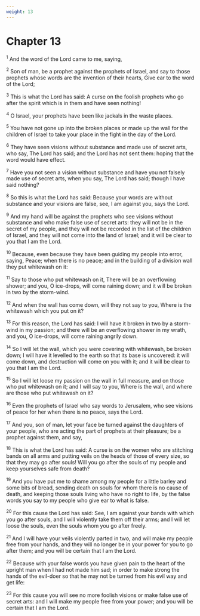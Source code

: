 ```yaml
---
weight: 13
---
```


# Chapter 13

<sup>1</sup> And the word of the Lord came to me, saying, 

<sup>2</sup> Son of man, be a prophet against the prophets of Israel, and say to those prophets whose words are the invention of their hearts, Give ear to the word of the Lord; 

<sup>3</sup> This is what the Lord has said: A curse on the foolish prophets who go after the spirit which is in them and have seen nothing! 

<sup>4</sup> O Israel, your prophets have been like jackals in the waste places. 

<sup>5</sup> You have not gone up into the broken places or made up the wall for the children of Israel to take your place in the fight in the day of the Lord. 

<sup>6</sup> They have seen visions without substance and made use of secret arts, who say, The Lord has said; and the Lord has not sent them: hoping that the word would have effect. 

<sup>7</sup> Have you not seen a vision without substance and have you not falsely made use of secret arts, when you say, The Lord has said; though I have said nothing? 

<sup>8</sup> So this is what the Lord has said: Because your words are without substance and your visions are false, see, I am against you, says the Lord. 

<sup>9</sup> And my hand will be against the prophets who see visions without substance and who make false use of secret arts: they will not be in the secret of my people, and they will not be recorded in the list of the children of Israel, and they will not come into the land of Israel; and it will be clear to you that I am the Lord. 

<sup>10</sup> Because, even because they have been guiding my people into error, saying, Peace; when there is no peace; and in the building of a division wall they put whitewash on it: 

<sup>11</sup> Say to those who put whitewash on it, There will be an overflowing shower; and you, O ice-drops, will come raining down; and it will be broken in two by the storm-wind. 

<sup>12</sup> And when the wall has come down, will they not say to you, Where is the whitewash which you put on it? 

<sup>13</sup> For this reason, the Lord has said: I will have it broken in two by a storm-wind in my passion; and there will be an overflowing shower in my wrath, and you, O ice-drops, will come raining angrily down. 

<sup>14</sup> So I will let the wall, which you were covering with whitewash, be broken down; I will have it levelled to the earth so that its base is uncovered: it will come down, and destruction will come on you with it; and it will be clear to you that I am the Lord. 

<sup>15</sup> So I will let loose my passion on the wall in full measure, and on those who put whitewash on it; and I will say to you, Where is the wall, and where are those who put whitewash on it? 

<sup>16</sup> Even the prophets of Israel who say words to Jerusalem, who see visions of peace for her when there is no peace, says the Lord. 

<sup>17</sup> And you, son of man, let your face be turned against the daughters of your people, who are acting the part of prophets at their pleasure; be a prophet against them, and say, 

<sup>18</sup> This is what the Lord has said: A curse is on the women who are stitching bands on all arms and putting veils on the heads of those of every size, so that they may go after souls! Will you go after the souls of my people and keep yourselves safe from death? 

<sup>19</sup> And you have put me to shame among my people for a little barley and some bits of bread, sending death on souls for whom there is no cause of death, and keeping those souls living who have no right to life, by the false words you say to my people who give ear to what is false. 

<sup>20</sup> For this cause the Lord has said: See, I am against your bands with which you go after souls, and I will violently take them off their arms; and I will let loose the souls, even the souls whom you go after freely. 

<sup>21</sup> And I will have your veils violently parted in two, and will make my people free from your hands, and they will no longer be in your power for you to go after them; and you will be certain that I am the Lord. 

<sup>22</sup> Because with your false words you have given pain to the heart of the upright man when I had not made him sad; in order to make strong the hands of the evil-doer so that he may not be turned from his evil way and get life: 

<sup>23</sup> For this cause you will see no more foolish visions or make false use of secret arts: and I will make my people free from your power; and you will be certain that I am the Lord. 


